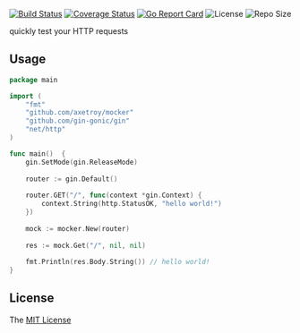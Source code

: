 [![Build Status](https://github.com/axetroy/mocker/workflows/ci/badge.svg)](https://github.com/axetroy/mocker/actions)
[![Coverage Status](https://coveralls.io/repos/github/axetroy/mocker/badge.svg?branch=master)](https://coveralls.io/github/axetroy/mocker?branch=master)
[![Go Report Card](https://goreportcard.com/badge/github.com/axetroy/mocker)](https://goreportcard.com/report/github.com/axetroy/mocker)
![License](https://img.shields.io/github/license/axetroy/mocker.svg)
![Repo Size](https://img.shields.io/github/repo-size/axetroy/mocker.svg)

quickly test your HTTP requests

## Usage

```go
package main

import (
	"fmt"
	"github.com/axetroy/mocker"
	"github.com/gin-gonic/gin"
	"net/http"
)

func main()  {
	gin.SetMode(gin.ReleaseMode)
	
	router := gin.Default()
	
    router.GET("/", func(context *gin.Context) {
        context.String(http.StatusOK, "hello world!")
    })
	
	mock := mocker.New(router)
	
	res := mock.Get("/", nil, nil)
	
	fmt.Println(res.Body.String()) // hello world!
}
```

## License

The [MIT License](https://github.com/axetroy/mocker/blob/master/LICENSE)